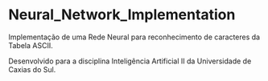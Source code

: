 # Neural_Network_Implementation

Implementação de uma Rede Neural para reconhecimento de caracteres da Tabela ASCII.

Desenvolvido para a disciplina Inteligência Artificial II da Universidade de Caxias do Sul.
